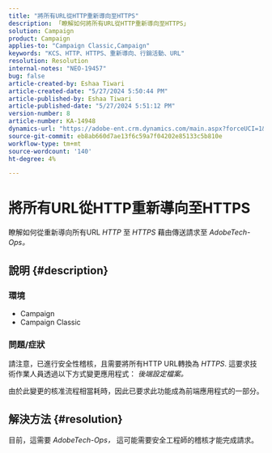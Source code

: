 ```yaml
---
title: "將所有URL從HTTP重新導向至HTTPS"
description: 「瞭解如何將所有URL從HTTP重新導向至HTTPS」
solution: Campaign
product: Campaign
applies-to: "Campaign Classic,Campaign"
keywords: "KCS、HTTP、HTTPS、重新導向、行銷活動、URL"
resolution: Resolution
internal-notes: "NEO-19457"
bug: false
article-created-by: Eshaa Tiwari
article-created-date: "5/27/2024 5:50:44 PM"
article-published-by: Eshaa Tiwari
article-published-date: "5/27/2024 5:51:12 PM"
version-number: 8
article-number: KA-14948
dynamics-url: "https://adobe-ent.crm.dynamics.com/main.aspx?forceUCI=1&pagetype=entityrecord&etn=knowledgearticle&id=083712a0-511c-ef11-840b-6045bd026dc7"
source-git-commit: eb8ab660d7ae13f6c59a7f04202e85133c5b810e
workflow-type: tm+mt
source-wordcount: '140'
ht-degree: 4%

---
```


# 將所有URL從HTTP重新導向至HTTPS


瞭解如何從重新導向所有URL *HTTP* 至 *HTTPS* 藉由傳送請求至 *AdobeTech-Ops。*

## 說明 {#description}


### 環境

- Campaign
- Campaign Classic


### 問題/症狀

請注意，已進行安全性稽核，且需要將所有HTTP URL轉換為 *HTTPS*. 這要求技術作業人員透過以下方式變更應用程式： *後端設定檔案。*

由於此變更的核准流程相當耗時，因此已要求此功能成為前端應用程式的一部分。


## 解決方法 {#resolution}


目前，這需要 *AdobeTech-Ops，* 這可能需要安全工程師的稽核才能完成請求。
